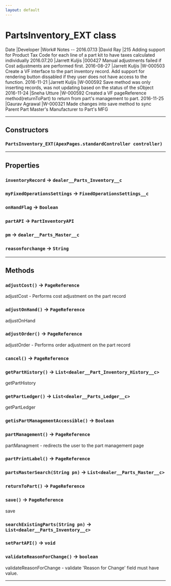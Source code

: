 ```yaml
---
layout: default
---
```

# PartsInventory_EXT class

 Date            |Developer            |Work# Notes -- 2016.07.13      |David Ray            |215 Adding support for Product Tax Code for each line of a part kit to have taxes calculated individually 2016.07.20       |Jarrett Kuljis     |000427 Manual adjustments failed if Cost adjustments are performed first. 2016-08-27       |Jarrett Kuljis     |W-000503 Create a VF interface to the part inventory record.  Add support for rendering button dissabled if they user does not have access to the function. 2016-11-21       |Jarrett Kuljis     |W-000592 Save method was only inserting records, was not updating based on the status of the sObject 2016-11-24       |Sneha Utture     |W-000592 Created a VF pageReference method(returnToPart) to return from part's management to part. 2016-11-25       |Gaurav Agrawal   |W-000321 Made changes into save method to sync Parent Part Master's Manufacturer to Part's MFG

---
## Constructors
### `PartsInventory_EXT(ApexPages.standardController controller)`
---
## Properties

### `inventoryRecord` → `dealer__Parts_Inventory__c`

### `myFixedOperationsSettings` → `FixedOperationsSettings__c`

### `onHandFlag` → `Boolean`

### `partAPI` → `PartInventoryAPI`

### `pm` → `dealer__Parts_Master__c`

### `reasonforchange` → `String`

---
## Methods
### `adjustCost()` → `PageReference`

 adjustCost - Performs cost adjustment on the part record

### `adjustOnHand()` → `PageReference`

 adjustOnHand

### `adjustOrder()` → `PageReference`

 adjustOrder - Performs order adjustment on the part record

### `cancel()` → `PageReference`
### `getPartHistory()` → `List<dealer__Part_Inventory_History__c>`

 getPartHistory

### `getPartLedger()` → `List<dealer__Parts_Ledger__c>`

 getPartLedger

### `getisPartManagementAccessible()` → `Boolean`
### `partManagement()` → `PageReference`

 partManagment - redirects the user to the part management page

### `partPrintLabel()` → `PageReference`
### `partsMasterSearch(String pn)` → `List<dealer__Parts_Master__c>`
### `returnToPart()` → `PageReference`
### `save()` → `PageReference`

 save

### `searchExistingParts(String pn)` → `List<dealer__Parts_Inventory__c>`
### `setPartAPI()` → `void`
### `validateReasonForChange()` → `boolean`

 validateReasonForChange - validate 'Reason for Change' field must have value.

---
